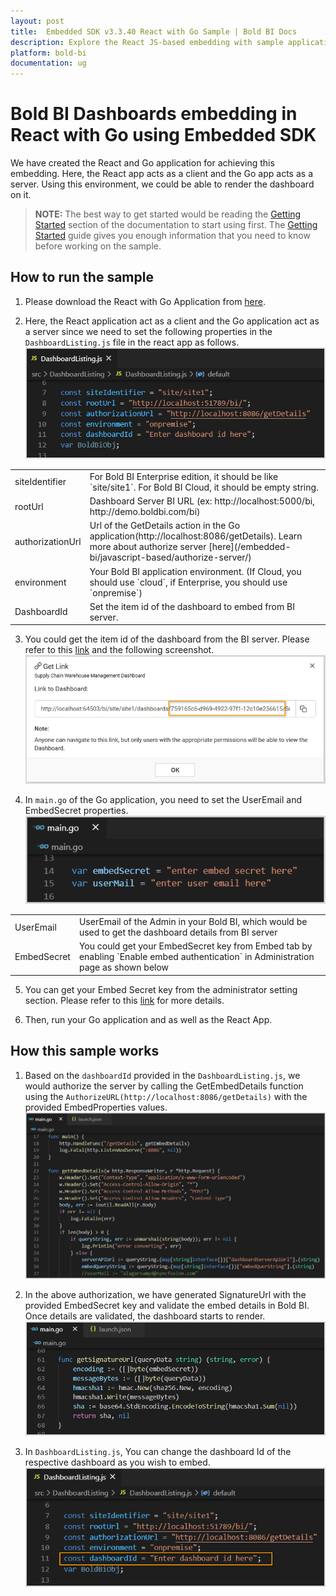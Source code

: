 ```yaml
---
layout: post
title:  Embedded SDK v3.3.40 React with Go Sample | Bold BI Docs
description: Explore the React JS-based embedding with sample application in Go supported since v3.3.40 of Bold BI.
platform: bold-bi
documentation: ug
---
```


# Bold BI Dashboards embedding in React with Go using Embedded SDK

We have created the React and Go application for achieving this embedding. Here, the React app acts as a client and the Go app acts as a server. Using this environment, we could be able to render the dashboard on it.  

> **NOTE:** The best way to get started would be reading the [Getting Started](/embedded-bi/javascript-based/getting-started/) section of the documentation to start using first. The [Getting Started](/embedded-bi/javascript-based/getting-started/) guide gives you enough information that you need to know before working on the sample.      

## How to run the sample

1. Please download the React with Go Application from [here](https://onpremise-demo.boldbi.com/getting-started/react-go-v3.3/sample.zip).    

2. Here, the React application act as a client and the Go application act as a server since we need to set the following properties in the `DashboardListing.js` file in the react app as follows.
![Embed Properties In App Component](/static/assets/embedded/javascript/sample/images/react-go-props.png)  
<meta charset="utf-8"/>
<table>
  <tbody>
    <tr>
        <td align="left">siteIdentifier</td>
        <td align="left">For Bold BI Enterprise edition, it should be like `site/site1`. For Bold BI Cloud, it should be empty string.</td>
    </tr>
    <tr>
        <td align="left">rootUrl</td>
        <td align="left">Dashboard Server BI URL (ex: http://localhost:5000/bi, http://demo.boldbi.com/bi)</td>
    </tr>
    <tr>
        <td align="left">authorizationUrl</td>
        <td align="left">Url of the GetDetails action in the Go application(http://localhost:8086/getDetails). Learn more about authorize server [here](/embedded-bi/javascript-based/authorize-server/)</td>
    </tr>
    <tr>
        <td align="left">environment</td>
        <td align="left">Your Bold BI application environment. (If Cloud, you should use `cloud`, if  Enterprise, you should use `onpremise`)</td>
    </tr>
    <tr>
        <td align="left">DashboardId</td>
        <td align="left">Set the item id of the dashboard to embed from BI server. </td>
    </tr>
  </tbody>
</table>


3. You could get the item id of the dashboard from the BI server. Please refer to this [link](/embedded-bi/working-with-dashboards/share-dashboards/get-dashboard-link/#get-link) and the following screenshot.  
![Get Dashboard Id](/static/assets/embedded/javascript/sample/images/get-dashboard-id.png)

4. In `main.go` of the Go application, you need to set the UserEmail and EmbedSecret properties.  
![Embed Properties](/static/assets/embedded/javascript/sample/images/react-go-main.png)

<meta charset="utf-8"/>
<table>
  <tbody>
    <tr>
        <td align="left">UserEmail</td>
        <td align="left">UserEmail of the Admin in your Bold BI, which would be used to get the dashboard details from BI server</td>
    </tr>
    <tr>
        <td align="left">EmbedSecret</td>
        <td align="left">You could get your EmbedSecret key from Embed tab by enabling `Enable embed authentication` in Administration page as shown below</td>
    </tr>
  </tbody>
</table>


5. You can get your Embed Secret key from the administrator setting section. Please refer to this [link](/embedded-bi/site-administration/embed-settings/) for more details.    

6. Then, run your Go application and as well as the React App.  

## How this sample works

1. Based on the `dashboardId` provided in the `DashboardListing.js`, we would authorize the server by calling the GetEmbedDetails function using the `AuthorizeURL(http://localhost:8086/getDetails)` with the provided EmbedProperties values.  
![Get Embed Details](/static/assets/embedded/javascript/sample/images/react-go-authorize.png)

2. In the above authorization, we have generated SignatureUrl with the provided EmbedSecret key and validate the embed details in Bold BI. Once details are validated, the dashboard starts to render.  
![Get Signature Url](/static/assets/embedded/javascript/sample/images/react-go-signature.png)

3. In `DashboardListing.js`, You can change the dashboard Id of the respective dashboard as you wish to embed.  
![Set Dashboard Id](/static/assets/embedded/javascript/sample/images/react-go-dashboard.png)  
